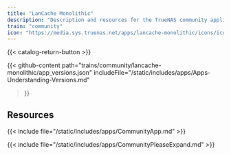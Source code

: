 ```yaml
---
title: "LanCache Monolithic"
description: "Description and resources for the TrueNAS community application called LanCache Monolithic."
train: "community"
icon: "https://media.sys.truenas.net/apps/lancache-monolithic/icons/icon.svg"
---
```


{{< catalog-return-button >}}

{{< github-content 
    path="trains/community/lancache-monolithic/app_versions.json"
    includeFile="/static/includes/apps/Apps-Understanding-Versions.md"
>}}

## Resources

{{< include file="/static/includes/apps/CommunityApp.md" >}}

{{< include file="/static/includes/apps/CommunityPleaseExpand.md" >}}

